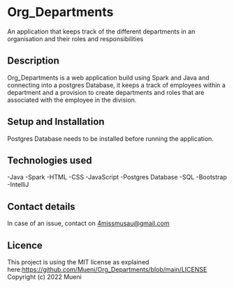 # Org_Departments
An application that keeps track of the different departments in an organisation and their roles and responsibilities

##  Description
Org_Departments is a web application build using Spark and Java and connecting into a postgres Database, it keeps a track of employees within a department and a provision to create departments and roles that are associated with the employee in the division.

## Setup and Installation
Postgres Database needs to be installed before running the application.

## Technologies used
-Java
-Spark
-HTML
-CSS
-JavaScript
-Postgres Database
-SQL
-Bootstrap
-IntelliJ


## Contact details
In case of an issue, contact on 4missmusau@gmail.com

## Licence
This project is using the MIT license as explained here:https://github.com/Mueni/Org_Departments/blob/main/LICENSE
Copyright (c) 2022 Mueni